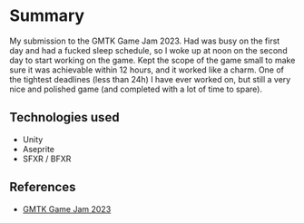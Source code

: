 # Summary
My submission to the GMTK Game Jam 2023. Had was busy on the first day and had a fucked sleep schedule, so I woke up at noon on the second day to start working on the game. Kept the scope of the game small to make sure it was achievable within 12 hours, and it worked like a charm. One of the tightest deadlines (less than 24h) I have ever worked on, but still a very nice and polished game (and completed with a lot of time to spare).

## Technologies used
- Unity
- Aseprite
- SFXR / BFXR

## References
- [GMTK Game Jam 2023](https://itch.io/jam/gmtk-2023)
